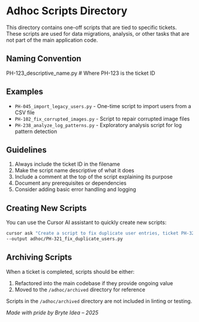 # Adhoc Scripts Directory

This directory contains one-off scripts that are tied to specific tickets. These scripts are used for data migrations, analysis, or other tasks that are not part of the main application code.

## Naming Convention

PH-123_descriptive_name.py  # Where PH-123 is the ticket ID

## Examples

- `PH-045_import_legacy_users.py` - One-time script to import users from a CSV file
- `PH-102_fix_corrupted_images.py` - Script to repair corrupted image files
- `PH-238_analyze_log_patterns.py` - Exploratory analysis script for log pattern detection

## Guidelines

1. Always include the ticket ID in the filename
2. Make the script name descriptive of what it does
3. Include a comment at the top of the script explaining its purpose
4. Document any prerequisites or dependencies
5. Consider adding basic error handling and logging

## Creating New Scripts

You can use the Cursor AI assistant to quickly create new scripts:

```bash
cursor ask "Create a script to fix duplicate user entries, ticket PH-321" \
--output adhoc/PH-321_fix_duplicate_users.py
```

## Archiving Scripts

When a ticket is completed, scripts should be either:

1. Refactored into the main codebase if they provide ongoing value
2. Moved to the `/adhoc/archived` directory for reference

Scripts in the `/adhoc/archived` directory are not included in linting or testing.

*Made with pride by Bryte Idea – 2025* 
